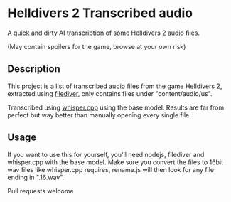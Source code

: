 # Helldivers 2 Transcribed audio

A quick and dirty AI transcription of some Helldivers 2 audio files.

(May contain spoilers for the game, browse at your own risk)

## Description

This project is a list of transcribed audio files from the game Helldivers 2, extracted using [filediver](https://github.com/xypwn/filediver), only contains files under "content/audio/us".

Transcribed using [whisper.cpp](https://github.com/ggerganov/whisper.cpp) using the base model. Results are far from perfect but way better than manually opening every single file.

## Usage

If you want to use this for yourself, you'll need nodejs, filediver and whisper.cpp with the base model. Make sure you convert the files to 16bit wav files like whisper.cpp requires, rename.js will then look for any file ending in ".16.wav".

Pull requests welcome
